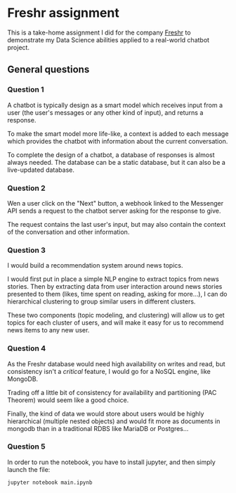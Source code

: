 # Freshr assignment
This is a take-home assignment I did for the company [Freshr](https://www.freshr.fr/) to demonstrate my Data Science abilities applied to a real-world chatbot project.

## General questions
### Question 1
A chatbot is typically design as a smart model which receives input from a user (the user's messages or any other kind of input), and returns a response.

To make the smart model more life-like, a context is added to each message which provides the chatbot with information about the current conversation.

To complete the design of a chatbot, a database of responses is almost always needed. The database can be a static database, but it can also be a live-updated database.

### Question 2
Wen a user click on the "Next" button, a webhook linked to the Messenger API sends a request to the chatbot server asking for the response to give.

The request contains the last user's input, but may also contain the context of the conversation and other information.

### Question 3
I would build a recommendation system around news topics.

I would first put in place a simple NLP engine to extract topics from news stories. Then by extracting data from user interaction around news stories presented to them (likes, time spent on reading, asking for more...), I can do hierarchical clustering to group similar users in different clusters.

These two components (topic modeling, and clustering) will allow us to get topics for each cluster of users, and will make it easy for us to recommend news items to any new user.

### Question 4
As the Freshr database would need high availability on writes and read, but consistency isn't a *critical* feature, I would go for a NoSQL engine, like MongoDB.

Trading off a little bit of consistency for availability and partitioning (PAC Theorem) would seem like a good choice.

Finally, the kind of data we would store about users would be highly hierarchical (multiple nested objects) and would fit more as documents in mongodb than in a traditional RDBS like MariaDB or Postgres...

### Question 5
In order to run the notebook, you have to install jupyter, and then simply launch the file:
	
	jupyter notebook main.ipynb
